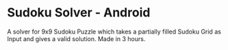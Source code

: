 # Sudoku Solver - Android

A solver for 9x9 Sudoku Puzzle which takes a partially filled Sudoku Grid as Input and gives a valid solution. Made in 3 hours.